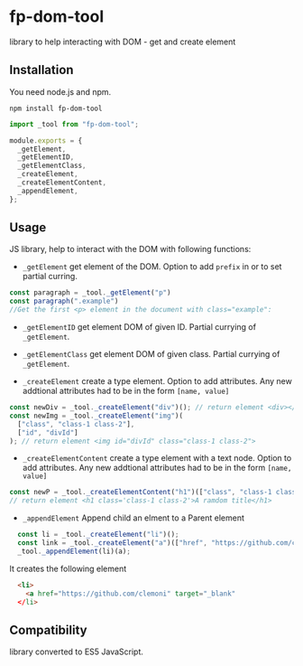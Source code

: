 # fp-dom-tool

library to help interacting with DOM - get and create element

## Installation

You need node.js and npm.

`npm install fp-dom-tool`

```javascript
import _tool from "fp-dom-tool";

module.exports = {
  _getElement,
  _getElementID,
  _getElementClass,
  _createElement,
  _createElementContent,
  _appendElement,
};
```

## Usage

JS library, help to interact with the DOM with following functions:

- `_getElement` get element of the DOM. Option to add `prefix` in or to set partial curring.

```javascript
const paragraph = _tool._getElement("p")
const paragraph(".example")
//Get the first <p> element in the document with class="example":
```

- `_getElementID` get element DOM of given ID. Partial currying of `_getElement`.

- `_getElementClass` get element DOM of given class. Partial currying of `_getElement`.
- `_createElement` create a type element. Option to add attributes. Any new addtional attributes had to be in the form `[name, value]`

```javascript
const newDiv = _tool._createElement("div")(); // return element <div></div> without attributes
const newImg = _tool._createElement("img")(
  ["class", "class-1 class-2"],
  ["id", "divId"]
); // return element <img id="divId" class="class-1 class-2">
```

- `_createElementContent` create a type element with a text node. Option to add attributes. Any new addtional attributes had to be in the form `[name, value]`

```javascript
const newP = _tool._createElementContent("h1")(["class", "class-1 class-2"])('A ramdom title';
// return element <h1 class='class-1 class-2'>A ramdom title</h1>
```

- `_appendElement` Append child an elment to a Parent element
```javascript
  const li = _tool._createElement("li")();
  const link = _tool._createElement("a")(["href", "https://github.com/clemoni"], ["target", "_blank"]);
  _tool._appendElement(li)(a);      
```
 It creates the following element 
```html
  <li>
    <a href="https://github.com/clemoni" target="_blank"
  </li>
```

## Compatibility

library converted to ES5 JavaScript.
